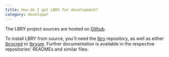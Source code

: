 ```yaml
---
title: How do I get LBRY for development?
category: developer
---
```


The LBRY project sources are hosted on [Github](https://github.com/lbryio).

To install LBRY from source, you'll need the [lbry](https://github.com/lbryio/lbry) repository, as well as either [lbrycred](https://github.com/lbryio/lbrycrd) or [lbryum](https://github.com/lbryio/lbryum). Further documentation is available in the respective repositories' READMEs and similar files.

